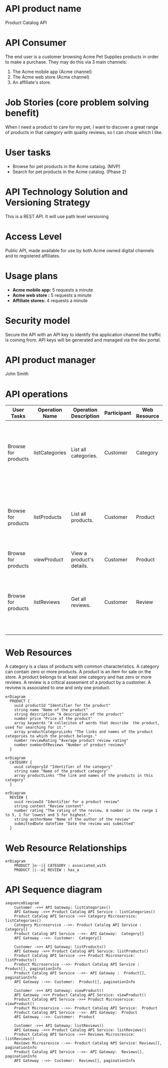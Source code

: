 # API product name

Product Catalog API

# API Consumer

The end user is a customer browsing Acme Pet Supplies products in order to make a purchase. They may do this via 3 main channels:

1. The Acme mobile app (Acme channel)
2. The Acme web store (Acme channel)
3. An affiliate's store.

# Job Stories (core problem solving benefit)

When I need a product to care for my pet, I want to discover a great range of products in that category with quality reviews, so I can chose which I like.

# User tasks

- Browse for pet products in the Acme catalog. (MVP)
- Search for pet products in the Acme catalog. (Phase 2)

# API Technology Solution and Versioning Strategy

This is a REST API. It will use path level versioning

# Access Level

Public API, made available for use by both Acme owned digital channels and to registered affiliates.

# Usage plans

- **Acme mobile app:** 5 requests a minute
- **Acme web store :** 5 requests a minute
- **Affiliate stores:** 4 requests a minute

# Security model

Secure the API with an API key to identify the application channel the traffic is coming from. API keys will be generated and managed via the dev portal.

# API product manager

John Smith

# API operations

| User Tasks          | Operation Name | Operation Description     | Participant | Web Resource | Request                                                                 | Response                   | HTTP Method | Resource Path         | Response Code |
| ------------------- | -------------- | ------------------------- | ----------- | ------------ | ----------------------------------------------------------------------- | -------------------------- | ----------- | --------------------- | ------------- |
| Browse for products | listCategories | List all categories.      | Customer    | Category     | Filter by field, sort by field, order direction, page size, page cursor | Category[], PaginationInfo | GET         | /categories           | 200           |
| Browse for products | listProducts   | List all products.        | Customer    | Product      | Filter by field, sort by field, order direction, page size, page cursor | Product[], PaginationInfo  | GET         | /products             | 200           |
| Browse for products | viewProduct    | View a product's details. | Customer    | Product      | Product ID                                                              | Product                    | GET         | /products/{productId} | 200           |
| Browse for products | listReviews    | Get all reviews.          | Customer    | Review       | Filter by field, sort by field, order direction, page size, page cursor | Reviews[], PaginationInfo  | GET         | /reviews              | 200           |

# Web Resources

A category is a class of products with common characteristics. A category can contain zero or more products.
A product is an item for sale on the store. A product belongs to at least one category and has zero or more reviews.
A review is a critical assesment of a product by a customer. A revivew is associated to one and only one product.

```mermaid
erDiagram
  PRODUCT {
    uuid productId "Identifier for the product"
    string name "Name of the product"
    string description "A description of the product"
    number price "Price of the product"
    array keywords "A colleciton of words that describe  the product, used for searching for it."
    array productCategoryLinks "The links and names of the product categories to which the product belongs."
    number reviewRating "Average product review rating"
    number numberOfReviews "Number of product reviews"
  }
```

```mermaid
erDiagram
  CATEGORY {
    uuid categoryId "Identifier of the category"
    string name "Name of the product category"
    array productLinks "The link and names of the products in this category"
  }
```

```mermaid
erDiagram
  REVIEW {
    uuid reviewId "Identifier for a product review"
    string content "Review content"
    number rating "The rating of the review. A number in the range 1 to 5, 1 for lowest and 5 for highest."
    string authorName "Name of the author of the review"
    submittedDate dateTime "Date the review was submitted"
  }
```

# Web Resource Relationships

```mermaid
erDiagram
    PRODUCT }o--|{ CATEGORY : associated_with
    PRODUCT ||--o{ REVIEW : has_a
```

# API Sequence diagram

```mermaid
sequenceDiagram
    Customer ->>+ API Gateway: listCategories()
    API Gateway ->>+ Product Catalog API Service : listCategories()
    Product Catalog API Service ->>+ Category Microservice: listCategories()
    Category Microservice -->>- Product Catalog API Service :  Category[]
    Product Catalog API Service -->>- API Gateway:  Category[]
    API Gateway -->>- Customer:  Category[]

    Customer ->>+ API Gateway: listProducts()
    API Gateway ->>+ Product Catalog API Service: listProducts()
    Product Catalog API Service ->>+ Product Microservice: listProducts()
    Product Microservice -->>- Product Catalog API Service :  Product[], paginationInfo
    Product Catalog API Service -->>- API Gateway :  Product[], paginationInfo
    API Gateway -->>- Customer:  Product[], paginationInfo

    Customer ->>+ API Gateway: viewProduct()
    API Gateway ->>+ Product Catalog API Service: viewProduct()
    Product Catalog API Service ->>+ Product Microservice: viewProduct()
    Product Microservice -->>- Product Catalog API Service:  Product
    Product Catalog API Service -->>- API Gateway:  Product
    API Gateway -->>- Customer:  Product

    Customer ->>+ API Gateway: listReviews()
    API Gateway ->>+ Product Catalog API Service: listReviews()
    Product Catalog API Service ->>+ Reviews Microsrevice: listReviews()
    Reviews Microsrevice -->>- Product Catalog API Service: Reviews[], paginationInfo
    Product Catalog API Service -->>- API Gateway:  Reviews[], paginationInfo
    API Gateway -->>- Customer:  Reviews[], paginationInfo

```
